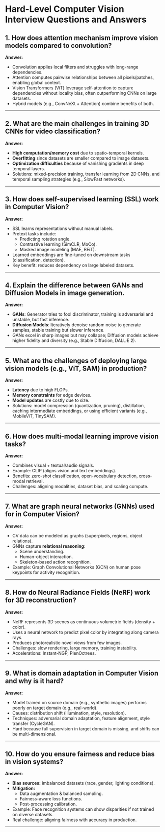 # Hard-Level Computer Vision Interview Questions and Answers

## 1. How does attention mechanism improve vision models compared to convolution?
**Answer:**  
- Convolution applies local filters and struggles with long-range dependencies.  
- Attention computes pairwise relationships between all pixels/patches, enabling global context.  
- Vision Transformers (ViT) leverage self-attention to capture dependencies without locality bias, often outperforming CNNs on large datasets.  
- Hybrid models (e.g., ConvNeXt + Attention) combine benefits of both.

---

## 2. What are the main challenges in training 3D CNNs for video classification?
**Answer:**  
- **High computation/memory cost** due to spatio-temporal kernels.  
- **Overfitting** since datasets are smaller compared to image datasets.  
- **Optimization difficulties** because of vanishing gradients in deep temporal layers.  
- Solutions: mixed-precision training, transfer learning from 2D CNNs, and temporal sampling strategies (e.g., SlowFast networks).

---

## 3. How does self-supervised learning (SSL) work in Computer Vision?
**Answer:**  
- SSL learns representations without manual labels.  
- Pretext tasks include:  
  - Predicting rotation angle.  
  - Contrastive learning (SimCLR, MoCo).  
  - Masked image modeling (MAE, BEiT).  
- Learned embeddings are fine-tuned on downstream tasks (classification, detection).  
- Key benefit: reduces dependency on large labeled datasets.

---

## 4. Explain the difference between GANs and Diffusion Models in image generation.
**Answer:**  
- **GANs**: Generator tries to fool discriminator, training is adversarial and unstable, but fast inference.  
- **Diffusion Models**: Iteratively denoise random noise to generate samples, stable training but slower inference.  
- GANs excel in sharp images but may collapse; Diffusion models achieve higher fidelity and diversity (e.g., Stable Diffusion, DALL·E 2).

---

## 5. What are the challenges of deploying large vision models (e.g., ViT, SAM) in production?
**Answer:**  
- **Latency** due to high FLOPs.  
- **Memory constraints** for edge devices.  
- **Model updates** are costly due to size.  
- Solutions: model compression (quantization, pruning), distillation, caching intermediate embeddings, or using efficient variants (e.g., MobileViT, TinySAM).

---

## 6. How does multi-modal learning improve vision tasks?
**Answer:**  
- Combines visual + textual/audio signals.  
- Example: CLIP (aligns vision and text embeddings).  
- Benefits: zero-shot classification, open-vocabulary detection, cross-modal retrieval.  
- Challenges: aligning modalities, dataset bias, and scaling compute.

---

## 7. What are graph neural networks (GNNs) used for in Computer Vision?
**Answer:**  
- CV data can be modeled as graphs (superpixels, regions, object relations).  
- GNNs capture **relational reasoning**:  
  - Scene understanding.  
  - Human-object interaction.  
  - Skeleton-based action recognition.  
- Example: Graph Convolutional Networks (GCN) on human pose keypoints for activity recognition.

---

## 8. How do Neural Radiance Fields (NeRF) work for 3D reconstruction?
**Answer:**  
- NeRF represents 3D scenes as continuous volumetric fields (density + color).  
- Uses a neural network to predict pixel color by integrating along camera rays.  
- Produces photorealistic novel views from few images.  
- Challenges: slow rendering, large memory, training instability.  
- Accelerations: Instant-NGP, PlenOctrees.

---

## 9. What is domain adaptation in Computer Vision and why is it hard?
**Answer:**  
- Model trained on source domain (e.g., synthetic images) performs poorly on target domain (e.g., real-world).  
- Causes: distribution shift (illumination, style, resolution).  
- Techniques: adversarial domain adaptation, feature alignment, style transfer (CycleGAN).  
- Hard because full supervision in target domain is missing, and shifts can be multi-dimensional.

---

## 10. How do you ensure fairness and reduce bias in vision systems?
**Answer:**  
- **Bias sources:** imbalanced datasets (race, gender, lighting conditions).  
- **Mitigation:**  
  - Data augmentation & balanced sampling.  
  - Fairness-aware loss functions.  
  - Post-processing calibration.  
- Example: Face recognition systems can show disparities if not trained on diverse datasets.  
- Real challenge: aligning fairness with accuracy in production.

---
